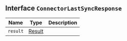## Interface `ConnectorLastSyncResponse`

| Name | Type | Description |
| - | - | - |
| `result` | [Result](./Result.md) | &nbsp; |
